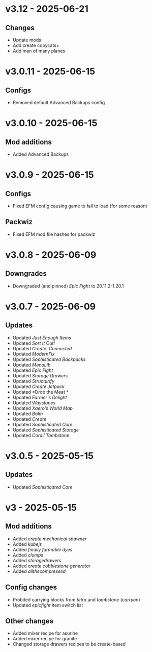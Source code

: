 # v3.12 - 2025-06-21

## Changes

- Update mods
- Add create copycats+
- Add man of many planes

# v3.0.11 - 2025-06-15

## Configs

- Removed default Advanced Backups config

# v3.0.10 - 2025-06-15

## Mod additions

- Added Advanced Backups

# v3.0.9 - 2025-06-15

## Configs

- Fixed EFM config causing game to fail to load (for some reason)

## Packwiz

- Fixed EFM mod file hashes for packwiz

# v3.0.8 - 2025-06-09

## Downgrades

- Downgraded (and pinned) *Epic Fight* to 20.11.2-1.20.1

# v3.0.7 - 2025-06-09

## Updates

- Updated *Just Enough Items*
- Updated *Sort It Out!*
- Updated *Create: Connected*
- Updated *ModernFix*
- Updated *Sophisticated Backpacks*
- Updated *MonoLib*
- Updated *Epic Fight*
- Updated *Storage Drawers*
- Updated *Structurify*
- Updated *Create Jetpack*
- Updated *Drop the Meat *
- Updated *Farmer's Delight*
- Updated *Waystones*
- Updated *Xaero's World Map*
- Updated *Balm*
- Updated *Create*
- Updated *Sophisticated Core*
- Updated *Sophisticated Storage*
- Updated *Corail Tombstone*

# v3.0.5 - 2025-05-15

## Updates

- Updated *Sophisticated Core*

# v3 - 2025-05-15

## Mod additions

- Added *create mechanical spawner*
- Added *kubejs*
- Added *finally farmable dyes*
- Added *clumps*
- Added *storagedrawers*
- Added *create cobblestone generator*
- Added *allthecompressed*

## Config changes

- Probited carrying blocks from *tetra* and *tombstone* (*carryon*)
- Updated *epicfight* item switch list

## Other changes

- Added mixer recipe for asurine
- Added mixer recipe for granite
- Changed storage drawers recipes to be create-based
